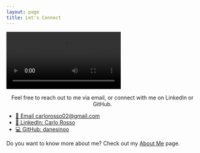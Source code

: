 ```yaml
--- 
layout: page
title: Let's Connect 
---
```


<video autoplay controls alt="self presentation of myself">
<source src="assets/img/self_presentation.mp4" type="video/mp4">
</video>

<p style="text-align: center">
    Feel free to reach out to me via email, or connect with me on LinkedIn or GitHub.
</p>

<ul id="home-links">
        <li>
            <a href="mailto:carlorosso02@gmail.com">📧 Email carlorosso02@gmail.com</a>
        </li>
        <li>
            <a href="https://www.linkedin.com/in/carlo-rosso-bb8b1820a/">🔗
            LinkedIn: Carlo Rosso</a>
        </li>
        <li>
            <a href="https://github.com/danesinoo">💻 GitHub: danesinoo</a>
        </li>
</ul>

Do you want to know more about me? Check out my [About Me](preview/curriculum_vitae.html) page.
